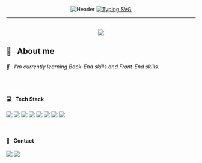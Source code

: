 <div align="center">

![Header](https://capsule-render.vercel.app/api?type=waving&color=4E88F7&text=&animation=twinkling&height=80)
[![Typing SVG](https://readme-typing-svg.demolab.com?font=Playball&size=35&pause=1000&color=4E88F7&center=true&vCenter=true&width=435&lines=Welcome+to+My+Github!%20👋)](https://git.io/typing-svg)


  <hr>
  <br>

<!--
[![Hits](https://hits.seeyoufarm.com/api/count/incr/badge.svg?url=https%3A%2F%2Fgithub.com%2Fdodam24%2Fhit-counter&count_bg=%23007BFF&title_bg=%23555555&icon=github.svg&icon_color=%23E7E7E7&title=hits&edge_flat=false)](https://hits.seeyoufarm.com)
-->

<!-- <br> -->

<!--
![Dodam's GitHub stats](https://github-readme-stats.vercel.app/api?username=dodam24&theme=tokyonight&show_icons=true&hide_border=true)
![Top Langs](https://github-readme-stats.vercel.app/api/top-langs/?username=dodam24&layout=compact&theme=tokyonight&hide_border=true)

<div align="center">
  <!-- Dodam's Githun stats -->
  <a href="https://github.com/metleeha">
    <img src="https://github-readme-stats.vercel.app/api?username=dodam24&layout=compact&theme=github_dark&hide_border=false&show_icons=true">
  </a>
  <!-- Top Langs -->
  <!-- <a href="https://github.com/metleeha">
    <img src="https://github-readme-stats.vercel.app/api/top-langs/?username=dodam24&layout=compact&theme=github_dark&hide_border=true">
  </a> -->
</div>

<!-- ![3D](./profile-3d-contrib/profile-night-rainbow.svg) -->
</div>

<h2> 💬 &nbsp; About me </h2>
  <p>
<h6> 🐣 &nbsp; I'm currently learning Back-End skills and Front-End skills. </h6>
<!-- Hello, I’m Do-dam.
I majored in Hotel Management and double majored in Business Administration.
I worked in the hospitality industry for more than 10 years, including hotels, movie theaters and airlines.
After I got interested in Software development, I decided to switch career as a programmer. 
So, I’m currently learning Back-End skills and Front-End skills.
I strive to be a developer who not only writes clean and efficient code but also understands the importance of teamwork, communication, and user-friendly design. -->
  </p>
<br>

<!-- #### 🛠️ &nbsp; Tech Stack -->
<!--
   ![Spring Boot](https://img.shields.io/badge/Spring%20Boot-6DB33F?style=flat-square&logo=Spring%20Boot&logoColor=white)
   ![Visual Studio Code](https://img.shields.io/badge/Visual%20Studio%20Code-007ACC?style=flat-square&logo=Visual%20Studio%20Code&logoColor=white)
   ![Oracle](https://img.shields.io/badge/ORACLE-F80000?style=flat-square&logo=oracle&logoColor=white)
   ![MySQL](https://img.shields.io/badge/MySQL-4479A1?style=flat-square&logo=MySQL&logoColor=white)
   ![GitHub](https://img.shields.io/badge/GitHub-181717?style=flat-square&logo=GitHub&logoColor=white)
-->

<h4> 💻 &nbsp; Tech Stack </h4>
<p align=“center”>
<!--   <img src="https://img.shields.io/badge/HTML5-E34F26?style=flat-square&amp;logo=HTML5&amp;logoColor=white">
  <img src="https://img.shields.io/badge/CSS-1572B6?style=flat-square&amp;logo=CSS3&amp;logoColor=white"> -->
  <img src="https://img.shields.io/badge/React-444444?style=flat-square&amp;logo=React">
  <img src="https://img.shields.io/badge/JavaScript-%23323330.svg?style=flat-square&amp;logo=JavaScript&amp;logoColor=%23F7DF1E">
  <img src="https://img.shields.io/badge/Java-007396?style=flat-square&amp;logo=CoffeeScript&amp;logoColor=white">
  <img src="https://img.shields.io/badge/Python-3776AB?style=flat-square&amp;logo=Python&amp;logoColor=FFDD54">
  <img src="https://img.shields.io/badge/Spring-6DB33F?style=flat-square&amp;logo=Spring&amp;logoColor=white">
  <img src="https://img.shields.io/badge/Git-F05032?style=flat-square&amp;logo=git&amp;logoColor=white">
  <img src="https://img.shields.io/badge/Docker-2496ED?style=flat-square&amp;logo=Docker&amp;logoColor=white">
  <img src="https://img.shields.io/badge/Kubernetes-326CE5?style=flat-square&amp;logo=Kubernetes&amp;logoColor=white"> 
</p>
  <br>

<!-- #### 📨 &nbsp; Contact -->
<h4> 📨 &nbsp; Contact </h4>
<p>
  <!-- <a href="mailto:dodam0724@gmail.com" target="_blank"> -->
    <img src="https://img.shields.io/badge/Gmail-EA4335?style=flat-square&logo=Gmail&logoColor=white"/>
  </a>
    <!-- <img src="https://img.shields.io/badge/Instagram-E4405F?style=flat-square&logo=Instagram&logoColor=white"/> -->
    <!-- <img src="https://img.shields.io/badge/Tistory-FFB80B?style=flat-square&logo=Tistory&logoColor=white"/> -->
    <img src="https://img.shields.io/badge/Tech%20Blog-11B48A?style=flat-square&logo=Vimeo&logoColor=white"/>
  </a>
</p>
